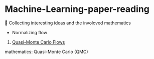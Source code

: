 # Machine-Learning-paper-reading

:dart: Collecting interesting ideas and the involoved mathematics

- Normalizing flow

1. [Quasi-Monte Carlo Flows](https://easychair.org/publications/preprint_open/jD3L) 

mathematics: Quasi-Monte Carlo (QMC)
